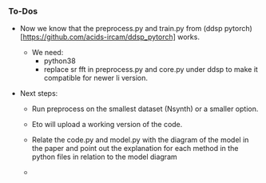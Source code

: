 ### To-Dos

- Now we know that the preprocess.py and train.py from (ddsp pytorch)[https://github.com/acids-ircam/ddsp_pytorch] works.
    - We need:
      - python38
      - replace sr fft in preprocess.py and core.py under ddsp to make it compatible for newer li version.
 
- Next steps:
    - Run preprocess on the smallest dataset (Nsynth) or a smaller option.
    - Eto will upload a working version of the code.
    - Relate the code.py and model.py with the diagram of the model in the paper and point out the explanation for each method in the python files in relation to the model diagram
 
    - 
